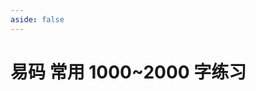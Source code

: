 ```yaml
---
aside: false
---
```

<script setup>
import Train from "@/train/TrainHanzi.vue"
import {high} from "./high.ts"
</script>
# 易码 常用 1000~2000 字练习

<Train name="easy_code" zigenJson="/easy-code/zigen.json" chaiJson="/easy-code/chaifen.json" :high
    :range="[1000,2000]" />